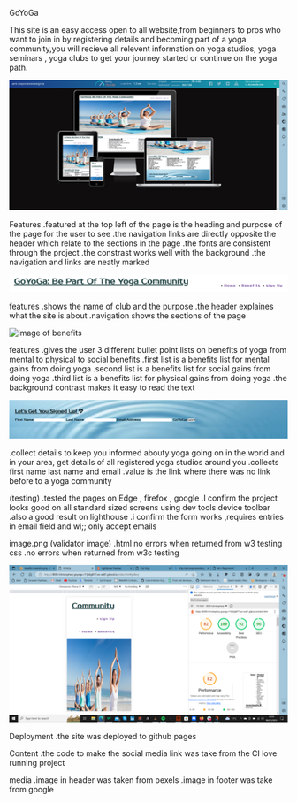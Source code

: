 GoYoGa

This site is an easy access open to all website,from beginners to pros who want to join in by registering details
and becoming part of a yoga community,you will recieve all relevent information on yoga studios, yoga seminars , yoga clubs 
to get your journey started or continue on the yoga path.

![image of responsive design of webpage](images/ami%20ss.png)

Features
.featured at the top left of the page is the heading and purpose of the page for the user to see
.the navigation links are directly opposite the header which relate to the sections in the page
.the fonts are consistent through the project
.the constrast works well with the background
.the navigation and links are neatly marked 

![image of header](/images/goyoga%20header.png)

features
.shows the name of club and the purpose 
.the header explaines what the site is about
.navigation shows the sections of the page

![image of benefits](/GoYogA/images/benefits%20screenshot.png)

features
.gives the user 3 different bullet point lists on benefits of yoga from mental to physical to social benefits
.first list is a benefits list for mental gains from doing yoga
.second list is a benefits list for social gains from doing yoga
.third list is a benefits list for physical gains from doing yoga
.the background contrast makes it easy to read the text

![image of form](/images/sign%20up%20screenshot.png)

.collect details to keep you informed abouty yoga going on in the world and in your area, get details of all registered 
yoga studios around you
.collects first name last name and email
.value is the link where there was no link before to a yoga community

(testing)
.tested the pages on Edge , firefox , google
.I confirm the project looks good on all standard sized screens using dev tools device toolbar
.also a good result on lighthouse
.i confirm the form works ,requires entries in email field and wi;; only accept emails 
 
 image.png
 (validator image)
 .html
 no errors when returned from w3 testing
 css
 .no errors when returned from w3c testing

![image lighthouse test](/images/lighthouse%20img.png)

 Deployment
 .the site was deployed to github pages 

 Content
 .the code to make the social media link was take from the CI love running project

 media
 .image in header was taken from pexels
 .image in footer was take from google 

[def]: images/ami%20ss.png